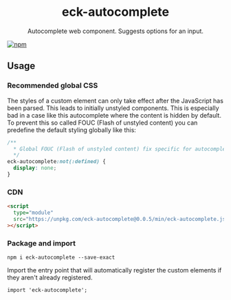 <h1 align="center">
  eck-autocomplete
</h1>

<p align="center">
  Autocomplete web component. Suggests options for an input.
</p>

[![npm](https://img.shields.io/npm/v/eck-autocomplete)](https://www.npmjs.com/package/eck-autocomplete)

## Usage

### Recommended global CSS

The styles of a custom element can only take effect after the JavaScript has been parsed. This leads to initially unstyled components. This is especially bad in a case like this autocomplete where the content is hidden by default. To prevent this so called FOUC (Flash of unstyled content) you can predefine the default styling globally like this:

```css
/**
  * Global FOUC (Flash of unstyled content) fix specific for autocomplete
  */
eck-autocomplete:not(:defined) {
  display: none;
}
```

### CDN

```html
<script
  type="module"
  src="https://unpkg.com/eck-autocomplete@0.0.5/min/eck-autocomplete.js"
></script>
```

### Package and import

```
npm i eck-autocomplete --save-exact
```

Import the entry point that will automatically register the custom elements if they aren't already registered.

```
import 'eck-autocomplete';
```
